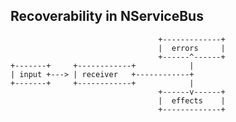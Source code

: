 ## Recoverability in NServiceBus


                                     +-------------+
                                     |  errors     |
                                     +------^------+
    +-------+     +------------+            |
    | input +---> | receiver   +------------+
    +-------+     +------------+            |
                                     +------v------+
                                     |  effects    |
                                     +-------------+


